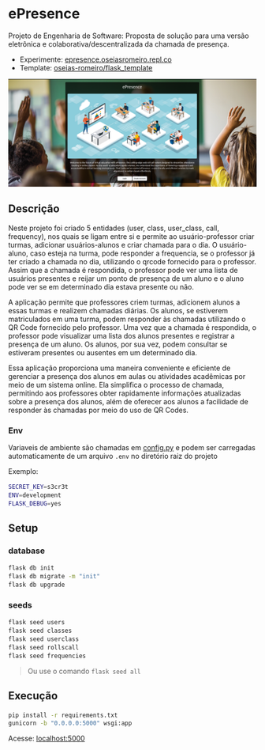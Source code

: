 # ePresence

Projeto de Engenharia de Software: Proposta de solução para uma versão eletrônica e colaborativa/descentralizada da chamada de presença.

- Experimente: [epresence.oseiasromeiro.repl.co](https://epresence.oseiasromeiro.repl.co)
- Template: [oseias-romeiro/flask_template](https://github.com/oseias-romeiro/flask_template)

![screenshot](./static/media/screenshot.png)

## Descrição

Neste projeto foi criado 5 entidades (user, class, user_class, call, frequency), nos quais se ligam entre si e permite ao usuário-professor criar turmas, adicionar usuários-alunos e criar chamada para o dia. O usuário-aluno, caso esteja na turma, pode responder a frequencia, se o professor já ter criado a chamada no dia, utilizando o qrcode fornecido para o professor. Assim que a chamada é respondida, o professor pode ver uma lista de usuários presentes e reijar um ponto de presença de um aluno e o aluno pode ver se em determinado dia estava presente ou não.

A aplicação permite que professores criem turmas, adicionem alunos a essas turmas e realizem chamadas diárias. Os alunos, se estiverem matriculados em uma turma, podem responder às chamadas utilizando o QR Code fornecido pelo professor. Uma vez que a chamada é respondida, o professor pode visualizar uma lista dos alunos presentes e registrar a presença de um aluno. Os alunos, por sua vez, podem consultar se estiveram presentes ou ausentes em um determinado dia.

Essa aplicação proporciona uma maneira conveniente e eficiente de gerenciar a presença dos alunos em aulas ou atividades acadêmicas por meio de um sistema online. Ela simplifica o processo de chamada, permitindo aos professores obter rapidamente informações atualizadas sobre a presença dos alunos, além de oferecer aos alunos a facilidade de responder às chamadas por meio do uso de QR Codes.

### Env
Variaveis de ambiente são chamadas em [config.py](./config.py) e podem ser carregadas automaticamente de um arquivo `.env` no diretório raiz do projeto

Exemplo:
```sh
SECRET_KEY=s3cr3t
ENV=development
FLASK_DEBUG=yes
```

## Setup

### database
```sh
flask db init
flask db migrate -m "init"
flask db upgrade
```

### seeds
```sh
flask seed users
flask seed classes
flask seed userclass
flask seed rollscall
flask seed frequencies
```
> Ou use o comando `flask seed all`

## Execução 

```sh
pip install -r requirements.txt
gunicorn -b "0.0.0.0:5000" wsgi:app
```

Acesse: [localhost:5000](http://localhost:5000)

